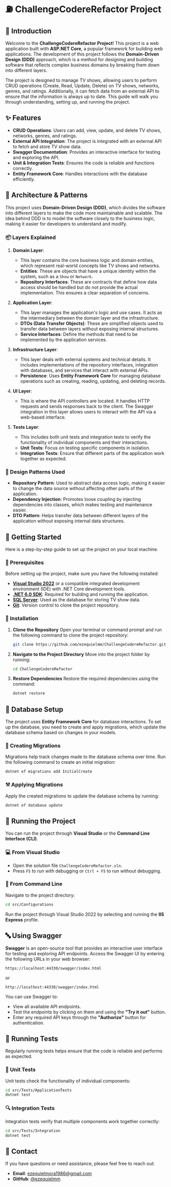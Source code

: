# ⛽️ ChallengeCodereRefactor Project

&#x20;

## 💑 Introduction

Welcome to the **ChallengeCodereRefactor Project**! This project is a web application built with **ASP.NET Core**, a popular framework for building web applications. The development of this project follows the **Domain-Driven Design (DDD)** approach, which is a method for designing and building software that reflects complex business domains by breaking them down into different layers.

The project is designed to manage TV shows, allowing users to perform CRUD operations (Create, Read, Update, Delete) on TV shows, networks, genres, and ratings. Additionally, it can fetch data from an external API to ensure that the information is always up to date. This guide will walk you through understanding, setting up, and running the project.

## ✨ Features

- **CRUD Operations**: Users can add, view, update, and delete TV shows, networks, genres, and ratings.
- **External API Integration**: The project is integrated with an external API to fetch and store TV show data.
- **Swagger Documentation**: Provides an interactive interface for testing and exploring the API.
- **Unit & Integration Tests**: Ensures the code is reliable and functions correctly.
- **Entity Framework Core**: Handles interactions with the database efficiently.

## 🫠 Architecture & Patterns

This project uses **Domain-Driven Design (DDD)**, which divides the software into different layers to make the code more maintainable and scalable. The idea behind DDD is to model the software closely to the business logic, making it easier for developers to understand and modify.

### 📦 Layers Explained

1. **Domain Layer**:

   - This layer contains the core business logic and domain entities, which represent real-world concepts like TV shows and networks.
   - **Entities**: These are objects that have a unique identity within the system, such as a `Show` or `Network`.
   - **Repository Interfaces**: These are contracts that define how data access should be handled but do not provide the actual implementation. This ensures a clear separation of concerns.

2. **Application Layer**:

   - This layer manages the application's logic and use cases. It acts as the intermediary between the domain layer and the infrastructure.
   - **DTOs (Data Transfer Objects)**: These are simplified objects used to transfer data between layers without exposing internal structures.
   - **Service Interfaces**: Define the methods that need to be implemented by the application services.

3. **Infrastructure Layer**:

   - This layer deals with external systems and technical details. It includes implementations of the repository interfaces, integration with databases, and services that interact with external APIs.
   - **Persistence**: Uses **Entity Framework Core** for managing database operations such as creating, reading, updating, and deleting records.

4. **UI Layer**:

   - This is where the API controllers are located. It handles HTTP requests and sends responses back to the client. The Swagger integration in this layer allows users to interact with the API via a web-based interface.

5. **Tests Layer**:

   - This includes both unit tests and integration tests to verify the functionality of individual components and their interactions.
   - **Unit Tests**: Focus on testing specific components in isolation.
   - **Integration Tests**: Ensure that different parts of the application work together as expected.

### 🔄 Design Patterns Used

- **Repository Pattern**: Used to abstract data access logic, making it easier to change the data source without affecting other parts of the application.
- **Dependency Injection**: Promotes loose coupling by injecting dependencies into classes, which makes testing and maintenance easier.
- **DTO Pattern**: Helps transfer data between different layers of the application without exposing internal data structures.

## 🚀 Getting Started

Here is a step-by-step guide to set up the project on your local machine.

### 🔧 Prerequisites

Before setting up the project, make sure you have the following installed:

- **[Visual Studio 2022](https://visualstudio.microsoft.com/vs/)** or a compatible integrated development environment (IDE) with .NET Core development tools.
- **[.NET 6.0 SDK](https://dotnet.microsoft.com/download/dotnet/6.0)**: Required for building and running the application.
- **[SQL Server](https://www.microsoft.com/en-us/sql-server/sql-server-downloads)**: Used as the database for storing TV show data.
- **[Git](https://git-scm.com/downloads)**: Version control to clone the project repository.

### 📅 Installation

1. **Clone the Repository**
   Open your terminal or command prompt and run the following command to clone the project repository:

   ```bash
   git clone https://github.com/ezequielmm/ChallengeCodereRefactor.git
   ```

2. **Navigate to the Project Directory**
   Move into the project folder by running:

   ```bash
   cd ChallengeCodereRefactor
   ```

3. **Restore Dependencies**
   Restore the required dependencies using the command:

   ```bash
   dotnet restore
   ```

## 💄️ Database Setup

The project uses **Entity Framework Core** for database interactions. To set up the database, you need to create and apply migrations, which update the database schema based on changes in your models.

### 📜 Creating Migrations

Migrations help track changes made to the database schema over time. Run the following command to create an initial migration:

```bash
dotnet ef migrations add InitialCreate
```

### ⚒️ Applying Migrations

Apply the created migrations to update the database schema by running:

```bash
dotnet ef database update
```

## 🏃 Running the Project

You can run the project through **Visual Studio** or the **Command Line Interface (CLI)**.

### 💻 From Visual Studio

- Open the solution file `ChallengeCodereRefactor.sln`.
- Press `F5` to run with debugging or `Ctrl + F5` to run without debugging.

### 🔡 From Command Line

Navigate to the project directory:

```bash
cd src/Configurations
```

Run the project through Visual Studio 2022 by selecting and running the **IIS Express** profile.

## 🔤 Using Swagger

**Swagger** is an open-source tool that provides an interactive user interface for testing and exploring API endpoints. Access the Swagger UI by entering the following URLs in your web browser:

`https://localhost:44330/swagger/index.html`

or

`http://localhost:44330/swagger/index.html`

You can use Swagger to:

- View all available API endpoints.
- Test the endpoints by clicking on them and using the **"Try it out"** button.
- Enter any required API keys through the **"Authorize"** button for authentication.

## 🧪 Running Tests

Regularly running tests helps ensure that the code is reliable and performs as expected.

### 🔬 Unit Tests

Unit tests check the functionality of individual components:

```bash
cd src/Tests/ApplicationTests
dotnet test
```

### 🔍 Integration Tests

Integration tests verify that multiple components work together correctly:

```bash
cd src/Tests/Integration
dotnet test
```

## 📣 Contact

If you have questions or need assistance, please feel free to reach out:

- **Email**: [ezequielmora1986@gmail.com](mailto\:ezequielmora1986@gmail.com)
- **GitHub**: [@ezequielmm](https://github.com/ezequielmm)

